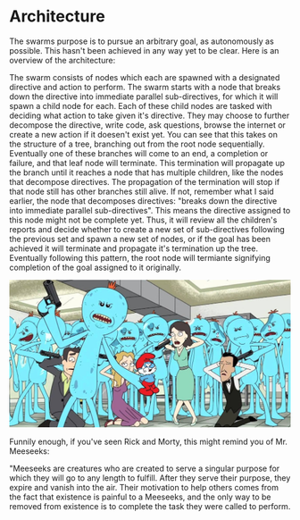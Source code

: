 # Architecture
The swarms purpose is to pursue an arbitrary goal, as autonomously as possible. This hasn't been achieved in any way yet to be clear. Here is an overview of the architecture:

The swarm consists of nodes which each are spawned with a designated directive and action to perform. The swarm starts with a node that breaks down the directive into immediate parallel sub-directives, for which it will spawn a child node for each. Each of these child nodes are tasked with deciding what action to take given it's directive. They may choose to further decompose the directive, write code, ask questions, browse the internet or create a new action if it doesen't exist yet. You can see that this takes on the structure of a tree, branching out from the root node sequentially. Eventually one of these branches will come to an end, a completion or failure, and that leaf node will terminate. This termination will propagate up the branch until it reaches a node that has multiple children, like the nodes that decompose directives. The propagation of the termination will stop if that node still has other branches still alive. If not, remember what I said earlier, the node that decomposes directives: "breaks down the directive into immediate parallel sub-directives". This means the directive assigned to this node might not be complete yet. Thus, it will review all the children's reports and decide whether to create a new set of sub-directives following the previous set and spawn a new set of nodes, or if the goal has been achieved it will terminate and propagate it's termination up the tree. Eventually following this pattern, the root node will termiante signifying completion of the goal assigned to it originally.


![Alt text](meeseeks.png)


Funnily enough, if you've seen Rick and Morty, this might remind you of Mr. Meeseeks:

"Meeseeks are creatures who are created to serve a singular purpose for which they will go to any length to fulfill. After they serve their purpose, they expire and vanish into the air. Their motivation to help others comes from the fact that existence is painful to a Meeseeks, and the only way to be removed from existence is to complete the task they were called to perform.